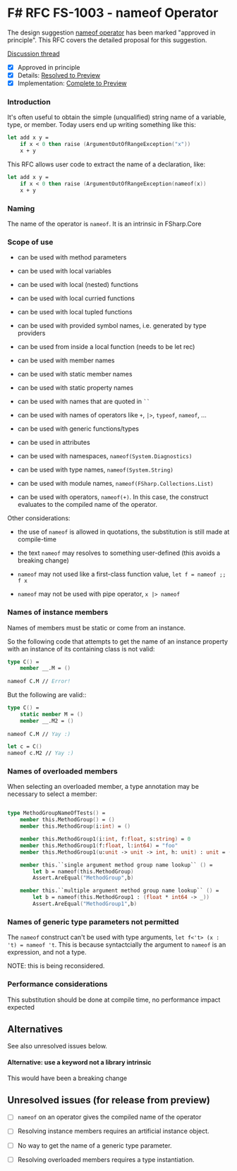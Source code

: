 
# F# RFC FS-1003 - nameof Operator

The design suggestion [nameof operator](https://github.com/fsharp/fslang-suggestions/issues/252) has been marked "approved in principle".
This RFC covers the detailed proposal for this suggestion.

[Discussion thread](https://github.com/fsharp/FSharpLangDesign/issues/48)

* [x] Approved in principle
* [x] Details: [Resolved to Preview](https://github.com/fsharp/FSharpLangDesign/issues/48)
* [x] Implementation: [Complete to Preview](https://github.com/Microsoft/visualfsharp/pull/6325)

### Introduction

It's often useful to obtain the simple (unqualified) string name of a variable, type, or member. Today users end up writing something like this:

```fsharp
let add x y =
    if x < 0 then raise (ArgumentOutOfRangeException("x"))
    x + y
```

This RFC allows user code to extract the name of a declaration, like:

```fsharp
let add x y =
    if x < 0 then raise (ArgumentOutOfRangeException(nameof(x))
    x + y
```

### Naming 

The name of the operator is `nameof`. It is an intrinsic in FSharp.Core

### Scope of use

- can be used with method parameters

- can be used with local variables

- can be used with local (nested) functions

- can be used with local curried functions

- can be used with local tupled functions

- can be used with provided symbol names, i.e. generated by type providers

- can be used from inside a local function (needs to be let rec)

- can be used with member names

- can be used with static member names

- can be used with static property names

- can be used with names that are quoted in <code>``</code>

- can be used with names of operators like `+`, `|>`, `typeof`, `nameof`, ...

- can be used with generic functions/types

- can be used in attributes

- can be used with namespaces, `nameof(System.Diagnostics)`

- can be used with type names, `nameof(System.String)`

- can be used with module names, `nameof(FSharp.Collections.List)`

- can be used with operators, `nameof(+)`.  In this case, the construct evaluates to the compiled name of the operator.

Other considerations:

- the use of `nameof` is allowed in quotations, the substitution is still made at compile-time

- the text `nameof` may resolves to something user-defined (this avoids a breaking change)

- `nameof` may not used like a first-class function value, `let f = nameof ;; f x`

- `nameof` may not be used with pipe operator, `x |> nameof`

### Names of instance members 

Names of members must be static or come from an instance.

So the following code that attempts to get the name of an instance property with an instance of its containing class is not valid:

```fsharp
type C() =
    member __.M = ()
    
nameof C.M // Error!
```

But the following are valid::

```fsharp
type C() =
    static member M = ()
    member __.M2 = ()
    
nameof C.M // Yay :)

let c = C()
nameof c.M2 // Yay :)
```

### Names of overloaded members

When selecting an overloaded member, a type annotation may be necessary to select a member:
```fsharp

type MethodGroupNameOfTests() =
    member this.MethodGroup() = ()    
    member this.MethodGroup(i:int) = ()

    member this.MethodGroup1(i:int, f:float, s:string) = 0
    member this.MethodGroup1(f:float, l:int64) = "foo"
    member this.MethodGroup1(u:unit -> unit -> int, h: unit) : unit = ()

    member this.``single argument method group name lookup`` () =
        let b = nameof(this.MethodGroup)
        Assert.AreEqual("MethodGroup",b)

    member this.``multiple argument method group name lookup`` () =
        let b = nameof(this.MethodGroup1 : (float * int64 -> _))
        Assert.AreEqual("MethodGroup1",b)
```

### Names of generic type parameters not permitted

The `nameof` construct can't be used with type arguments, `let f<'t> (x : 't) = nameof 't`.  This is because syntactcially the argument to `nameof` is an expression, and not a type.

NOTE: this is being reconsidered.

### Performance considerations

This substitution should be done at compile time, no performance impact expected

## Alternatives

See also unresolved issues below.

#### Alternative: use a keyword not a library intrinsic

This would have been a breaking change

## Unresolved issues (for release from preview)

* [ ] `nameof` on an operator gives the compiled name of the operator

* [ ] Resolving instance members requires an artificial instance object.

* [ ] No way to get the name of a generic type parameter.

* [ ] Resolving overloaded members requires a type instantiation.



